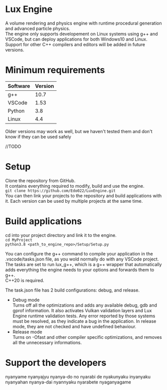 # Lux Engine
A volume rendering and physics engine with runtime procedural generation and advanced particle physics.  
The engine only supports developement on Linux systems using g++ and VSCode,
but can deploy applications for both Windows10 and Linux.  
Support for other C++ compilers and editors will be added in future versions.

# Minimum requirements
| Software|Version|
|---------|-------|
| g++     | 10.7  |
| VSCode  | 1.53  |
| Python  | 3.8   |
| Linux   | 4.4   |

Older versions may work as well, but we haven't tested them and don't know if they can be used safely

//TODO

# Setup
Clone the repository from GitHub.  
It contains everything required to modify, build and use the engine.  
`git clone https://github.com/Edo022/LuxEngine.git`  
You can then link your projects to the repository and build applications with it.
Each version can be used by multiple projects at the same time.

# Build applications
cd into your project directory and link it to the engine.  
`cd MyProject`  
`python3.8 <path_to_engine_repo>/Setup/Setup.py`

You can configure the g++ command to compile your application in the .vscode/tasks.json file, as you wold normally do with any VSCode project.  
The tasks are set to run lux_g++, which is a g++ wrapper that automatically adds everything the engine needs to your options and forwards them to g++.  
C++20 is required.

The task.json file has 2 build configurations: debug, and release.   
- Debug mode  
    Turns off all the optimizations and adds any available debug, gdb and gprof information.
    It also activates Vulkan validation layers and Lux Engine runtime validation tests.
    Any error reported by those systems must be resolved, as they indicate a bug in the application.
    In release mode, they are not checked and have undefined behaviour.  
- Release mode  
    Turns on -Ofast and other compiler specific optimizations, and removes all the unnecessary informations.


# Support the developers
nyanyame nyanyajyu nyanya-do no nyarabi de nyakunyaku inyanyaku nyanyahan nyanya-dai nyannyaku nyarabete nyaganyagame

